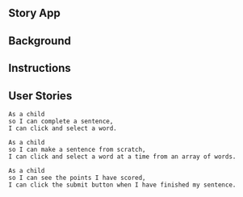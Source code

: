 ## Story App

Background
-----

Instructions
------


User Stories
------
```
As a child  
so I can complete a sentence,  
I can click and select a word.  

As a child  
so I can make a sentence from scratch,  
I can click and select a word at a time from an array of words.  

As a child  
so I can see the points I have scored,  
I can click the submit button when I have finished my sentence.
```

